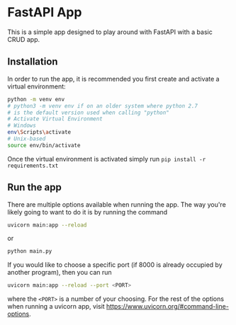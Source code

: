 # FastAPI App

This is a simple app designed to play around with FastAPI with a basic CRUD app.

## Installation

In order to run the app, it is recommended you first create and activate a virtual environment:

```bash
python -m venv env
# python3 -m venv env if on an older system where python 2.7
# is the default version used when calling "python"
# Activate Virtual Environment
# Windows
env\Scripts\activate
# Unix-based
source env/bin/activate
```

Once the virtual environment is activated simply run `pip install -r requirements.txt`

## Run the app

There are multiple options available when running the app.
The way you're likely going to want to do it is by running the command

```bash
uvicorn main:app --reload
```

or

```bash
python main.py
```

If you would like to choose a specific port (if 8000 is already occupied by another program), then you can run

```bash
uvicorn main:app --reload --port <PORT>
```

where the `<PORT>` is a number of your choosing.
For the rest of the options when running a uvicorn app, visit https://www.uvicorn.org/#command-line-options.
